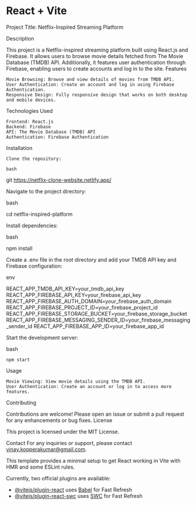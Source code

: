 # React + Vite

Project Title:
Netflix-Inspired Streaming Platform

Description

This project is a Netflix-inspired streaming platform built using React.js and Firebase. It allows users to browse movie details fetched from The Movie Database (TMDB) API. Additionally, it features user authentication through Firebase, enabling users to create accounts and log in to the site.
Features

    Movie Browsing: Browse and view details of movies from TMDB API.
    User Authentication: Create an account and log in using Firebase Authentication.
    Responsive Design: Fully responsive design that works on both desktop and mobile devices.

Technologies Used

    Frontend: React.js
    Backend: Firebase
    API: The Movie Database (TMDB) API
    Authentication: Firebase Authentication

Installation

    Clone the repository:

    bash

git   https://netflix-clone-website.netlify.app/

Navigate to the project directory:

bash

cd netflix-inspired-platform

Install dependencies:

bash

npm install

Create a .env file in the root directory and add your TMDB API key and Firebase configuration:

env

REACT_APP_TMDB_API_KEY=your_tmdb_api_key
REACT_APP_FIREBASE_API_KEY=your_firebase_api_key
REACT_APP_FIREBASE_AUTH_DOMAIN=your_firebase_auth_domain
REACT_APP_FIREBASE_PROJECT_ID=your_firebase_project_id
REACT_APP_FIREBASE_STORAGE_BUCKET=your_firebase_storage_bucket
REACT_APP_FIREBASE_MESSAGING_SENDER_ID=your_firebase_messaging_sender_id
REACT_APP_FIREBASE_APP_ID=your_firebase_app_id

Start the development server:

bash

    npm start

Usage

    Movie Viewing: View movie details using the TMDB API.
    User Authentication: Create an account or log in to access more features.

Contributing

Contributions are welcome! Please open an issue or submit a pull request for any enhancements or bug fixes.
License

This project is licensed under the MIT License.

Contact
For any inquiries or support, please contact vinay.kopperakumar@gmail.com.




This template provides a minimal setup to get React working in Vite with HMR and some ESLint rules.

Currently, two official plugins are available:

- [@vitejs/plugin-react](https://github.com/vitejs/vite-plugin-react/blob/main/packages/plugin-react/README.md) uses [Babel](https://babeljs.io/) for Fast Refresh
- [@vitejs/plugin-react-swc](https://github.com/vitejs/vite-plugin-react-swc) uses [SWC](https://swc.rs/) for Fast Refresh
